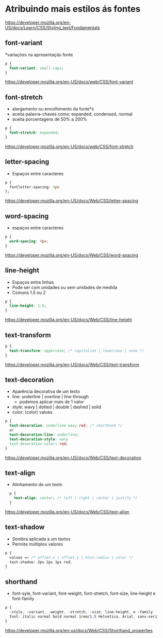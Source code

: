 # Atribuindo mais estilos ás fontes

<https://developer.mozilla.org/en-US/docs/Learn/CSS/Styling_text/Fundamentals>

## font-variant

*variações na apresentação fonte

```css
p {
  font-variant: small-caps;
}
```

<https://developer.mozilla.org/en-US/docs/web/CSS/font-variant>

## font-stretch

* alargamento ou encolhimento da fonte*s
* aceita palavra-chaves como: expanded, condensed, normal
* aceita porcentagens de 50% a 200%

```css
p {
  font-stretch: expanded;
}
```

<https://developer.mozilla.org/en-US/docs/web/CSS/font-stretch>

## letter-spacing

* Espaços entre caracteres

```css
p {
  fontletter-spacing: 4px
};
```

<https://developer.mozilla.org/en-US/docs/Web/CSS/letter-spacing>

## word-spacing

* espaços entre caracteres

```css
p {
  word-spacing: 4px;
}
```

<https://developer.mozilla.org/en-US/docs/Web/CSS/word-spacing>

## line-height

* Espaços entre linhas
* Pode ser com unidades ou sem unidades de medida
* Comuns 1.5 ou 2

```css
p {
  line-height: 1.6;
}
```

<https://developer.mozilla.org/en-US/docs/Web/CSS/line-height>

## text-transform

```css
p {
  text-transform: uppercase; /* capitalize | lowercase | none */
}

```

<https://developer.mozilla.org/en-US/docs/Web/CSS/text-transform>

## text-decoration

* Aparência decorativa de um texto
* line: underline | overline | line-through
  * podemos aplicar mais de 1 valor
* style: wavy | dotted | double | dashed | solid
* color: (color) values

```css
p {
  text-decoration: underline wavy red; /* shorthand */
  or
  text-decoration-line: underline;
  text-decoration-style: wavy
  text-decoration-color: red;
}
```

<https://developer.mozilla.org/en-US/docs/Web/CSS/text-decoration>

## text-align

* Alinhamento de um texto

```css
  p {
    text-align: center; /* left | right | center | justify */
  }
```

<https://developer.mozilla.org/en-US/docs/Web/CSS/text-align>

## text-shadow

* Sombra aplicada a um textos
* Permite múltiplos valores

```css
p {
  values => /* offset-x | offset-y | blut-radius | color */
  text-shadow: 2px 2px 1px red,
}
```

## shorthand

* font-syle, font-variant, font-weight, font-stretch, font-size, line-height e font-family

```css
p {
  -style, -variant, -weight, -stretch, -size, line-height, e -family
  font: italic normal bold normal 1rem/1.5 Helvetica, Arial, sans-serif;
}
```

<https://developer.mozilla.org/en-us/docs/Web/CSS/Shorthand_properties>
